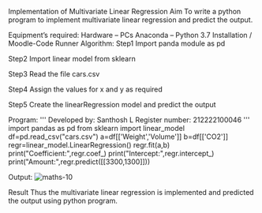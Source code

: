 Implementation of Multivariate Linear Regression
Aim
To write a python program to implement multivariate linear regression and predict the output.

Equipment’s required:
Hardware – PCs
Anaconda – Python 3.7 Installation / Moodle-Code Runner
Algorithm:
Step1
Import panda module as pd

Step2
Import linear model from sklearn

Step3
Read the file cars.csv

Step4
Assign the values for x and y as required

Step5
Create the linearRegression model and predict the output

Program:
'''
Developed by: Santhosh L
Register number: 212222100046
'''
import pandas as pd
from sklearn import linear_model
df=pd.read_csv("cars.csv")
a=df[['Weight','Volume']]
b=df[['CO2']]
regr=linear_model.LinearRegression()
regr.fit(a,b)
print("Coefficient:",regr.coef_)
print("Intercept:",regr.intercept_)
print("Amount:",regr.predict([[3300,1300]]))

Output:
![maths-10](https://github.com/sandy29l/Multivariate-Linear-Regression/assets/123359969/a4064fea-0994-4c65-a785-b8205765786b)


Result
Thus the multivariate linear regression is implemented and predicted the output using python program.
